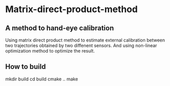 # Matrix-direct-product-method
## A method to hand-eye calibration
Using matrix direct product method to estimate external calibration between two trajectories obtained by two diffenent sensors. And using non-linear optimization method to optimize the result. 
## How to build
mkdir build 
cd build
cmake ..
make
